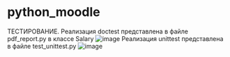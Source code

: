 # python_moodle
ТЕСТИРОВАНИЕ.
Реализация doctest представлена в файле pdf_report.py в классе Salary
![image](https://user-images.githubusercontent.com/103284052/205686502-437581ad-1af0-48e9-8087-67ee206d234d.png)
Реализация unittest представлена в файле test_unittest.py
![image](https://user-images.githubusercontent.com/103284052/205687037-74531833-4e2a-4458-9d56-28cf3b7e21db.png)

